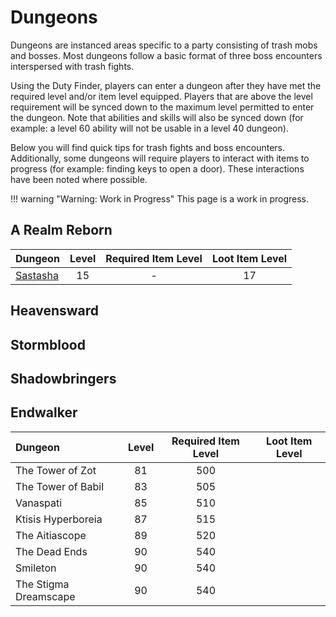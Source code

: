 # Dungeons

Dungeons are instanced areas specific to a party consisting of trash mobs and bosses. Most dungeons follow a basic format of three boss encounters interspersed with trash fights. 

Using the Duty Finder, players can enter a dungeon after they have met the required level and/or item level equipped. Players that are above the level requirement will be synced down to the maximum level permitted to enter the dungeon. Note that abilities and skills will also be synced down (for example: a level 60 ability will not be usable in a level 40 dungeon).

Below you will find quick tips for trash fights and boss encounters. Additionally, some dungeons will require players to interact with items to progress (for example: finding keys to open a door). These interactions have been noted where possible.

!!! warning "Warning: Work in Progress"
    This page is a work in progress.

## A Realm Reborn

| Dungeon                                      | Level | Required Item Level | Loot Item Level |
| :------------------------------------------- | :---: | :-----------------: | :-------------: |
| [Sastasha](a-realm-reborn/sastasha) |  15   |          -          |       17        |


## Heavensward

## Stormblood

## Shadowbringers

## Endwalker

| Dungeon               | Level | Required Item Level | Loot Item Level |
| :-------------------- | :---: | :-----------------: | :-------------: |
| The Tower of Zot      |  81   |         500         |                 |
| The Tower of Babil    |  83   |         505         |                 |
| Vanaspati             |  85   |         510         |                 |
| Ktisis Hyperboreia    |  87   |         515         |                 |
| The Aitiascope        |  89   |         520         |                 |
| The Dead Ends         |  90   |         540         |                 |
| Smileton              |  90   |         540         |                 |
| The Stigma Dreamscape |  90   |         540         |                 |

